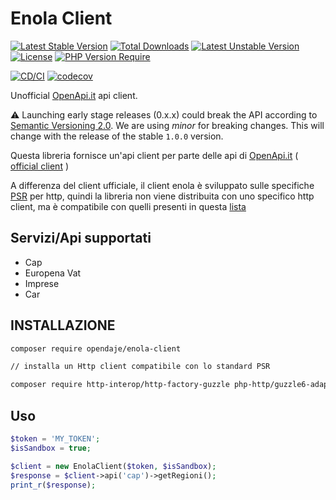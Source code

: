 # Enola Client

[![Latest Stable Version](http://poser.pugx.org/opendaje/enola-client/v)](https://packagist.org/packages/opendaje/enola-client) [![Total Downloads](http://poser.pugx.org/opendaje/enola-client/downloads)](https://packagist.org/packages/opendaje/enola-client) [![Latest Unstable Version](http://poser.pugx.org/opendaje/enola-client/v/unstable)](https://packagist.org/packages/opendaje/enola-client) [![License](http://poser.pugx.org/opendaje/enola-client/license)](https://packagist.org/packages/opendaje/enola-client) [![PHP Version Require](http://poser.pugx.org/opendaje/enola-client/require/php)](https://packagist.org/packages/opendaje/enola-client)

[![CD/CI](https://github.com/OpenDaje/enola-client/actions/workflows/cd-ci.yaml/badge.svg)](https://github.com/OpenDaje/enola-client/actions/workflows/cd-ci.yaml) [![codecov](https://codecov.io/gh/OpenDaje/enola-client/branch/main/graph/badge.svg?token=NVZZU0KDIH)](https://codecov.io/gh/OpenDaje/enola-client)

Unofficial [OpenApi.it](https://developers.openapi.it/) api client.

⚠ Launching early stage releases (0.x.x) could break the API according to [Semantic Versioning 2.0](https://semver.org/). We are using *minor* for breaking changes.
This will change with the release of the stable `1.0.0` version.

Questa libreria fornisce un'api client per parte delle api di [OpenApi.it](https://developers.openapi.it/) ( [official client](https://github.com/openapi-it/OpenApi-PHP) )

A differenza del client ufficiale, il client enola è sviluppato sulle specifiche [PSR](https://www.php-fig.org/psr/psr-18/) per http, quindi la libreria non viene distribuita
con uno specifico http client, ma è compatibile con quelli presenti in questa [lista](https://packagist.org/providers/psr/http-client-implementation)

## Servizi/Api supportati

- Cap
- Europena Vat
- Imprese
- Car

## INSTALLAZIONE

```sh
composer require opendaje/enola-client

// installa un Http client compatibile con lo standard PSR

composer require http-interop/http-factory-guzzle php-http/guzzle6-adapter
```

## Uso

```php
$token = 'MY_TOKEN';
$isSandbox = true;

$client = new EnolaClient($token, $isSandbox);
$response = $client->api('cap')->getRegioni();
print_r($response);
```